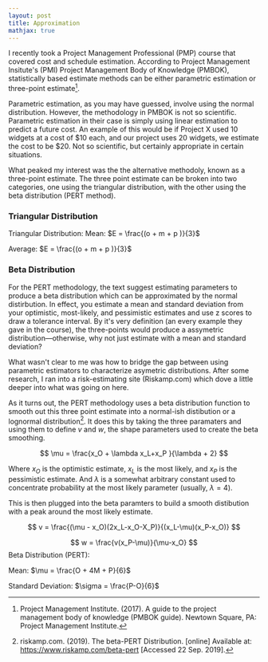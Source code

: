 ```yaml
---
layout: post
title: Approximation
mathjax: true
---
```


I recently took a Project Management Professional (PMP) course that covered cost and schedule estimation. According to Project Management Insitute's (PMI) Project Management Body of Knowledge (PMBOK), statistically based estimate methods can be either parametric estimation or three-point estimate[^fn1].

Parametric estimation, as you may have guessed, involve using the normal distribution. However, the methodology in PMBOK is not so scientific. Parametric estimation in their case is simply using linear estimation to predict a future cost. An example of this would be if Project X used $10$ widgets at a cost of $\$10$ each, and our project uses $20$ widgets, we estimate the cost to be $\$20$. Not so scientific, but certainly appropriate in certain situations.

What peaked my interest was the the alternative methodoly, known as a three-point estimate. The three point estimate can be broken into two categories, one using the triangular distribution, with the other using the beta distribution (PERT method).

### Triangular Distribution

Triangular Distribution: 
Mean: 
$E = \frac{(o + m + p )}{3}$

Average: 
$E = \frac{(o + m + p )}{3}$

### Beta Distribution
For the PERT methodology, the text suggest estimating parameters to produce a beta distribution which can be approximated by the normal distirbution. In effect, you estimate a mean and standard deviation from your optimistic, most-likely, and pessimistic estimates and use z scores to draw a tolerance interval. By it's very definition (an every example they gave in the course), the three-points would produce a assymetric distribution—otherwise, why not just estimate with a mean and standard deviation? 

What wasn't clear to me was how to bridge the gap between using parametric estimators to characterize asymetric distributions. After some research, I ran into a risk-estimating site (Riskamp.com) which dove a little deeper into what was going on here.

As it turns out, the PERT methodology uses a beta distribution function to smooth out this three point estimate into a normal-ish distibution or a lognormal distribution[^fn2]. It does this by taking the three paramaters and using them to define $v$ and $w$, the shape parameters used to create the beta smoothing.

$$ \mu = \frac{x_O + \lambda x_L+x_P }{\lambda + 2} $$

Where $x_O$ is the optimistic estimate, $x_L$ is the most likely, and $x_P$ is the pessimistic estimate. And $\lambda$ is a somewhat arbitrary constant used to concentrate probability at the most likely parameter (usually, $\lambda = 4$). 

This is then plugged into the beta paramters to build a smooth distibution with a peak around the most likely estimate.

$$ v = \frac{(\mu - x_O)(2x_L-x_O-X_P)}{(x_L-\mu)(x_P-x_O)} $$

$$ w = \frac{v(x_P-\mu)}{\mu-x_O} $$
Beta Distribution (PERT): 

Mean: $\mu = \frac{O + 4M + P}{6}$

Standard Deviation: $\sigma = \frac{P-O}{6}$

[^fn1]: Project Management Institute. (2017). A guide to the project management body of knowledge (PMBOK guide). Newtown Square, PA: Project Management Institute.

[^fn2]: riskamp.com. (2019). The beta-PERT Distribution. [online] Available at: https://www.riskamp.com/beta-pert [Accessed 22 Sep. 2019].

[^fn3]: Vose, D. (2008). Risk analysis: a quantitative guide. John Wiley & Sons.
